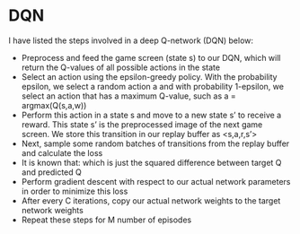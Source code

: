 # DQN

I have listed the steps involved in a deep Q-network (DQN) below:

- Preprocess and feed the game screen (state s) to our DQN, which will return the Q-values of all possible actions in the state
- Select an action using the epsilon-greedy policy. With the probability epsilon, we select a random action a and with probability 1-epsilon, we select an action that has a maximum Q-value, such as a = argmax(Q(s,a,w))
- Perform this action in a state s and move to a new state s’ to receive a reward. This state s’ is the preprocessed image of the next game screen. We store this transition in our replay buffer as <s,a,r,s’>
- Next, sample some random batches of transitions from the replay buffer and calculate the loss
- It is known that: which is just the squared difference between target Q and predicted Q
- Perform gradient descent with respect to our actual network parameters in order to minimize this loss
- After every C iterations, copy our actual network weights to the target network weights
- Repeat these steps for M number of episodes
